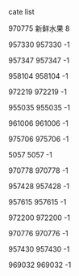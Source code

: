 cate list

970775 新鲜水果 8

957330 957330 -1

957347 957347 -1

958104 958104 -1

972219 972219 -1

955035 955035 -1

961006 961006 -1

975706 975706 -1

5057 5057 -1

970778 970778 -1

957428 957428 -1

957615 957615 -1

972200 972200 -1

970776 970776 -1

957430 957430 -1

969032 969032 -1

